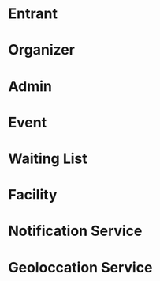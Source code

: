 # Entrant
# Organizer
# Admin
# Event
# Waiting List
# Facility
# Notification Service
# Geoloccation Service
